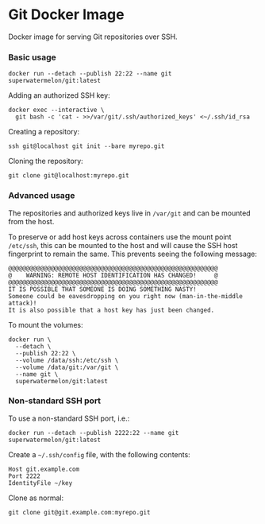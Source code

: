 # Git Docker Image

Docker image for serving Git repositories over SSH.

### Basic usage

```
docker run --detach --publish 22:22 --name git superwatermelon/git:latest
```

Adding an authorized SSH key:

```
docker exec --interactive \
  git bash -c 'cat - >>/var/git/.ssh/authorized_keys' <~/.ssh/id_rsa
```

Creating a repository:

```
ssh git@localhost git init --bare myrepo.git
```

Cloning the repository:

```
git clone git@localhost:myrepo.git
```

### Advanced usage

The repositories and authorized keys live in `/var/git` and can be mounted
from the host.

To preserve or add host keys across containers use the mount point `/etc/ssh`,
this can be mounted to the host and will cause the SSH host fingerprint to
remain the same. This prevents seeing the following message:

```
@@@@@@@@@@@@@@@@@@@@@@@@@@@@@@@@@@@@@@@@@@@@@@@@@@@@@@@@@@@
@    WARNING: REMOTE HOST IDENTIFICATION HAS CHANGED!     @
@@@@@@@@@@@@@@@@@@@@@@@@@@@@@@@@@@@@@@@@@@@@@@@@@@@@@@@@@@@
IT IS POSSIBLE THAT SOMEONE IS DOING SOMETHING NASTY!
Someone could be eavesdropping on you right now (man-in-the-middle attack)!
It is also possible that a host key has just been changed.
```

To mount the volumes:

```
docker run \
  --detach \
  --publish 22:22 \
  --volume /data/ssh:/etc/ssh \
  --volume /data/git:/var/git \
  --name git \
  superwatermelon/git:latest
```

### Non-standard SSH port

To use a non-standard SSH port, i.e.:

```
docker run --detach --publish 2222:22 --name git superwatermelon/git:latest
```

Create a `~/.ssh/config` file, with the following contents:

```
Host git.example.com
Port 2222
IdentityFile ~/key
```

Clone as normal:

```
git clone git@git.example.com:myrepo.git
```
